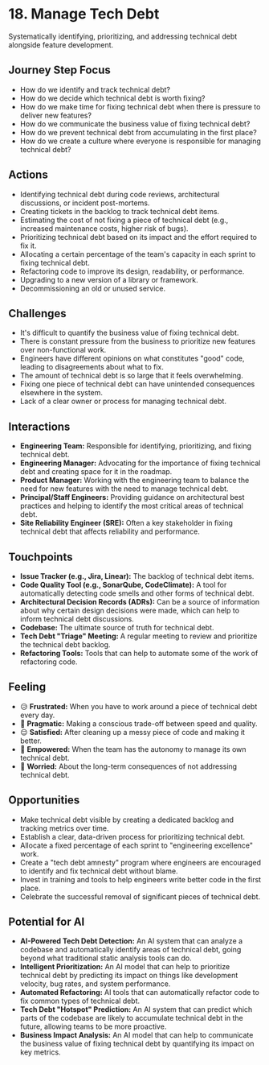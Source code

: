 # 18. Manage Tech Debt

Systematically identifying, prioritizing, and addressing technical debt alongside feature development.

## Journey Step Focus

*   How do we identify and track technical debt?
*   How do we decide which technical debt is worth fixing?
*   How do we make time for fixing technical debt when there is pressure to deliver new features?
*   How do we communicate the business value of fixing technical debt?
*   How do we prevent technical debt from accumulating in the first place?
*   How do we create a culture where everyone is responsible for managing technical debt?

## Actions

*   Identifying technical debt during code reviews, architectural discussions, or incident post-mortems.
*   Creating tickets in the backlog to track technical debt items.
*   Estimating the cost of not fixing a piece of technical debt (e.g., increased maintenance costs, higher risk of bugs).
*   Prioritizing technical debt based on its impact and the effort required to fix it.
*   Allocating a certain percentage of the team's capacity in each sprint to fixing technical debt.
*   Refactoring code to improve its design, readability, or performance.
*   Upgrading to a new version of a library or framework.
*   Decommissioning an old or unused service.

## Challenges

*   It's difficult to quantify the business value of fixing technical debt.
*   There is constant pressure from the business to prioritize new features over non-functional work.
*   Engineers have different opinions on what constitutes "good" code, leading to disagreements about what to fix.
*   The amount of technical debt is so large that it feels overwhelming.
*   Fixing one piece of technical debt can have unintended consequences elsewhere in the system.
*   Lack of a clear owner or process for managing technical debt.

## Interactions

*   **Engineering Team:** Responsible for identifying, prioritizing, and fixing technical debt.
*   **Engineering Manager:** Advocating for the importance of fixing technical debt and creating space for it in the roadmap.
*   **Product Manager:** Working with the engineering team to balance the need for new features with the need to manage technical debt.
*   **Principal/Staff Engineers:** Providing guidance on architectural best practices and helping to identify the most critical areas of technical debt.
*   **Site Reliability Engineer (SRE):** Often a key stakeholder in fixing technical debt that affects reliability and performance.

## Touchpoints

*   **Issue Tracker (e.g., Jira, Linear):** The backlog of technical debt items.
*   **Code Quality Tool (e.g., SonarQube, CodeClimate):** A tool for automatically detecting code smells and other forms of technical debt.
*   **Architectural Decision Records (ADRs):** Can be a source of information about why certain design decisions were made, which can help to inform technical debt discussions.
*   **Codebase:** The ultimate source of truth for technical debt.
*   **Tech Debt "Triage" Meeting:** A regular meeting to review and prioritize the technical debt backlog.
*   **Refactoring Tools:** Tools that can help to automate some of the work of refactoring code.

## Feeling

*   😥 **Frustrated:** When you have to work around a piece of technical debt every day.
*   🤔 **Pragmatic:** Making a conscious trade-off between speed and quality.
*   😌 **Satisfied:** After cleaning up a messy piece of code and making it better.
*   💪 **Empowered:** When the team has the autonomy to manage its own technical debt.
*   😬 **Worried:** About the long-term consequences of not addressing technical debt.

## Opportunities

*   Make technical debt visible by creating a dedicated backlog and tracking metrics over time.
*   Establish a clear, data-driven process for prioritizing technical debt.
*   Allocate a fixed percentage of each sprint to "engineering excellence" work.
*   Create a "tech debt amnesty" program where engineers are encouraged to identify and fix technical debt without blame.
*   Invest in training and tools to help engineers write better code in the first place.
*   Celebrate the successful removal of significant pieces of technical debt.

## Potential for AI

*   **AI-Powered Tech Debt Detection:** An AI system that can analyze a codebase and automatically identify areas of technical debt, going beyond what traditional static analysis tools can do.
*   **Intelligent Prioritization:** An AI model that can help to prioritize technical debt by predicting its impact on things like development velocity, bug rates, and system performance.
*   **Automated Refactoring:** AI tools that can automatically refactor code to fix common types of technical debt.
*   **Tech Debt "Hotspot" Prediction:** An AI system that can predict which parts of the codebase are likely to accumulate technical debt in the future, allowing teams to be more proactive.
*   **Business Impact Analysis:** An AI model that can help to communicate the business value of fixing technical debt by quantifying its impact on key metrics.
